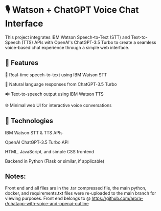 # 🎙️ Watson + ChatGPT Voice Chat Interface
This project integrates IBM Watson Speech-to-Text (STT) and Text-to-Speech (TTS) APIs with OpenAI's ChatGPT-3.5 Turbo to create a seamless voice-based chat experience through a simple web interface.

## 🚀 Features
🎤 Real-time speech-to-text using IBM Watson STT

🧠 Natural language responses from ChatGPT-3.5 Turbo

🔊 Text-to-speech output using IBM Watson TTS

🌐 Minimal web UI for interactive voice conversations

## 🔧 Technologies
IBM Watson STT & TTS APIs

OpenAI ChatGPT-3.5 Turbo API

HTML, JavaScript, and simple CSS frontend

Backend in Python (Flask or similar, if applicable)

## Notes:

Front end and all files are in the .tar compressed file, the main python, docker, and requirements.txt files were re-uploaded to the main branch for viewing purposes. Front end belongs to @ https://github.com/arora-r/chatapp-with-voice-and-openai-outline
